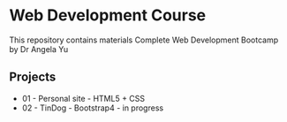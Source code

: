 # Web Development Course
This repository contains materials Complete Web Development Bootcamp by Dr Angela Yu

## Projects
- 01 - Personal site - HTML5 + CSS
- 02 - TinDog - Bootstrap4 - in progress
